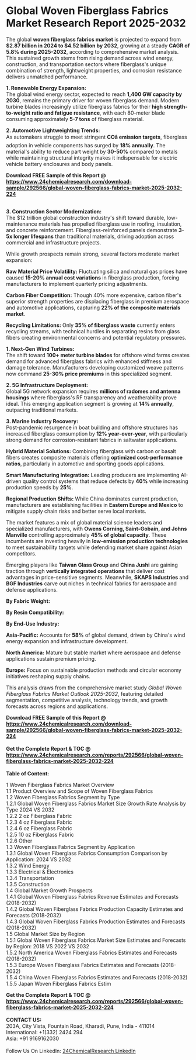 <h1>Global Woven Fiberglass Fabrics Market Research Report 2025-2032</h1><p>The global <strong>woven fiberglass fabrics market</strong> is projected to expand from <strong>$2.87 billion in 2024 to $4.52 billion by 2032</strong>, growing at a steady <strong>CAGR of 5.8% during 2025-2032</strong>, according to comprehensive market analysis. This sustained growth stems from rising demand across wind energy, construction, and transportation sectors where fiberglass's unique combination of strength, lightweight properties, and corrosion resistance delivers unmatched performance.</p><p><strong>1. Renewable Energy Expansion:</strong><br>
The global wind energy sector, expected to reach <strong>1,400 GW capacity by 2030</strong>, remains the primary driver for woven fiberglass demand. Modern turbine blades increasingly utilize fiberglass fabrics for their <strong>high strength-to-weight ratio and fatigue resistance</strong>, with each 80-meter blade consuming approximately <strong>5-7 tons</strong> of fiberglass material.</p><p><strong>2. Automotive Lightweighting Trends:</strong><br>
As automakers struggle to meet stringent <strong>COâ emission targets</strong>, fiberglass adoption in vehicle components has surged by <strong>18% annually</strong>. The material's ability to reduce part weight by <strong>30-50%</strong> compared to metals while maintaining structural integrity makes it indispensable for electric vehicle battery enclosures and body panels.</p><div><b>Download FREE Sample of this Report @ 
            <a href="https://www.24chemicalresearch.com/download-sample/292566/global-woven-fiberglass-fabrics-market-2025-2032-224">
            https://www.24chemicalresearch.com/download-sample/292566/global-woven-fiberglass-fabrics-market-2025-2032-224</a></b></div><br><p><strong>3. Construction Sector Modernization:</strong><br>
The $12 trillion global construction industry's shift toward durable, low-maintenance materials has propelled fiberglass use in roofing, insulation, and concrete reinforcement. Fiberglass-reinforced panels demonstrate <strong>3-5x longer lifespans</strong> than traditional materials, driving adoption across commercial and infrastructure projects.</p><p>While growth prospects remain strong, several factors moderate market expansion:</p><p><strong>Raw Material Price Volatility:</strong> Fluctuating silica and natural gas prices have caused <strong>15-20% annual cost variations</strong> in fiberglass production, forcing manufacturers to implement quarterly pricing adjustments.</p><p><strong>Carbon Fiber Competition:</strong> Though 40% more expensive, carbon fiber's superior strength properties are displacing fiberglass in premium aerospace and automotive applications, capturing <strong>22% of the composite materials market</strong>.</p><p><strong>Recycling Limitations:</strong> Only <strong>35% of fiberglass waste</strong> currently enters recycling streams, with technical hurdles in separating resins from glass fibers creating environmental concerns and potential regulatory pressures.</p><p><strong>1. Next-Gen Wind Turbines:</strong><br>
The shift toward <strong>100+ meter turbine blades</strong> for offshore wind farms creates demand for advanced fiberglass fabrics with enhanced stiffness and damage tolerance. Manufacturers developing customized weave patterns now command <strong>25-30% price premiums</strong> in this specialized segment.</p><p><strong>2. 5G Infrastructure Deployment:</strong><br>
Global 5G network expansion requires <strong>millions of radomes and antenna housings</strong> where fiberglass's RF transparency and weatherability prove ideal. This emerging application segment is growing at <strong>14% annually</strong>, outpacing traditional markets.</p><p><strong>3. Marine Industry Recovery:</strong><br>
Post-pandemic resurgence in boat building and offshore structures has increased fiberglass consumption by <strong>12% year-over-year</strong>, with particularly strong demand for corrosion-resistant fabrics in saltwater applications.</p><p><strong>Hybrid Material Solutions:</strong> Combining fiberglass with carbon or basalt fibers creates composite materials offering <strong>optimized cost-performance ratios</strong>, particularly in automotive and sporting goods applications.</p><p><strong>Smart Manufacturing Integration:</strong> Leading producers are implementing AI-driven quality control systems that reduce defects by <strong>40%</strong> while increasing production speeds by <strong>25%</strong>.</p><p><strong>Regional Production Shifts:</strong> While China dominates current production, manufacturers are establishing facilities in <strong>Eastern Europe and Mexico</strong> to mitigate supply chain risks and better serve local markets.</p><p>The market features a mix of global material science leaders and specialized manufacturers, with <strong>Owens Corning, Saint-Gobain, and Johns Manville</strong> controlling approximately <strong>45% of global capacity</strong>. These incumbents are investing heavily in <strong>low-emission production technologies</strong> to meet sustainability targets while defending market share against Asian competitors.</p><p>Emerging players like <strong>Taiwan Glass Group</strong> and <strong>China Jushi</strong> are gaining traction through <strong>vertically integrated operations</strong> that deliver cost advantages in price-sensitive segments. Meanwhile, <strong>SKAPS Industries</strong> and <strong>BGF Industries</strong> carve out niches in technical fabrics for aerospace and defense applications.</p><p><strong>By Fabric Weight:</strong></p><p><strong>By Resin Compatibility:</strong></p><p><strong>By End-Use Industry:</strong></p><p><strong>Asia-Pacific:</strong> Accounts for <strong>58%</strong> of global demand, driven by China's wind energy expansion and infrastructure development.</p><p><strong>North America:</strong> Mature but stable market where aerospace and defense applications sustain premium pricing.</p><p><strong>Europe:</strong> Focus on sustainable production methods and circular economy initiatives reshaping supply chains.</p><p>This analysis draws from the comprehensive market study <em>Global Woven Fiberglass Fabrics Market Outlook 2025-2032</em>, featuring detailed segmentation, competitive analysis, technology trends, and growth forecasts across regions and applications.</p><div><b>Download FREE Sample of this Report @ 
            <a href="https://www.24chemicalresearch.com/download-sample/292566/global-woven-fiberglass-fabrics-market-2025-2032-224">
            https://www.24chemicalresearch.com/download-sample/292566/global-woven-fiberglass-fabrics-market-2025-2032-224</a></b></div><br><div><b>Get the Complete Report & TOC @ 
            <a href="https://www.24chemicalresearch.com/reports/292566/global-woven-fiberglass-fabrics-market-2025-2032-224">
            https://www.24chemicalresearch.com/reports/292566/global-woven-fiberglass-fabrics-market-2025-2032-224</a></b></div><br>
            <b>Table of Content:</b><p>1 Woven Fiberglass Fabrics Market Overview<br />
    1.1 Product Overview and Scope of Woven Fiberglass Fabrics<br />
    1.2 Woven Fiberglass Fabrics Segment by Type<br />
        1.2.1 Global Woven Fiberglass Fabrics Market Size Growth Rate Analysis by Type 2024 VS 2032<br />
        1.2.2 2 oz Fiberglass Fabric<br />
        1.2.3 4 oz Fiberglass Fabric<br />
        1.2.4 6 oz Fiberglass Fabric<br />
        1.2.5 10 oz Fiberglass Fabric<br />
        1.2.6 Other<br />
    1.3 Woven Fiberglass Fabrics Segment by Application<br />
        1.3.1 Global Woven Fiberglass Fabrics Consumption Comparison by Application: 2024 VS 2032<br />
        1.3.2 Wind Energy<br />
        1.3.3 Electrical & Electronics<br />
        1.3.4 Transportation<br />
        1.3.5 Construction<br />
    1.4 Global Market Growth Prospects<br />
        1.4.1 Global Woven Fiberglass Fabrics Revenue Estimates and Forecasts (2018-2032)<br />
        1.4.2 Global Woven Fiberglass Fabrics Production Capacity Estimates and Forecasts (2018-2032)<br />
        1.4.3 Global Woven Fiberglass Fabrics Production Estimates and Forecasts (2018-2032)<br />
    1.5 Global Market Size by Region<br />
        1.5.1 Global Woven Fiberglass Fabrics Market Size Estimates and Forecasts by Region: 2018 VS 2022 VS 2032<br />
        1.5.2 North America Woven Fiberglass Fabrics Estimates and Forecasts (2018-2032)<br />
        1.5.3 Europe Woven Fiberglass Fabrics Estimates and Forecasts (2018-2032)<br />
        1.5.4 China Woven Fiberglass Fabrics Estimates and Forecasts (2018-2032)<br />
        1.5.5 Japan Woven Fiberglass Fabrics Estim</p><div><b>Get the Complete Report & TOC @ 
            <a href="https://www.24chemicalresearch.com/reports/292566/global-woven-fiberglass-fabrics-market-2025-2032-224">
            https://www.24chemicalresearch.com/reports/292566/global-woven-fiberglass-fabrics-market-2025-2032-224</a></b></div><br><b>CONTACT US:</b><br>
            203A, City Vista, Fountain Road, Kharadi, Pune, India - 411014<br>
            International: +1(332) 2424 294<br>
            Asia: +91 9169162030 <br><br>
            Follow Us On LinkedIn: <a href="https://www.linkedin.com/company/24chemicalresearch/">24ChemicalResearch LinkedIn</a>